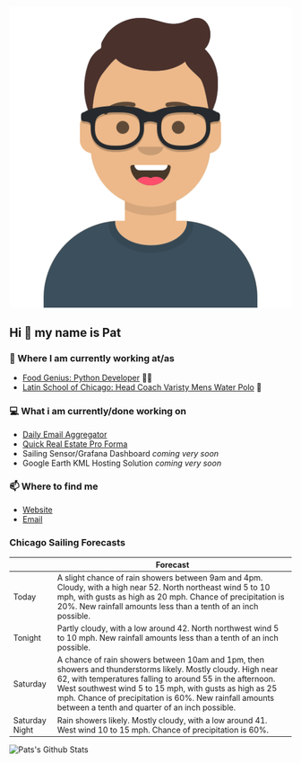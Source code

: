 [![Social banner for p-j-falconer](https://raw.githubusercontent.com/P-J-FALCONER/P-J-FALCONER/master/assets/avataaars.svg)](https://patfalconer.com/)
## Hi :wave: my name is Pat

### 💼 Where I am currently working at/as
- [Food Genius: Python Developer](https://getfoodgenius.com/) 🍔🐍
- [Latin School of Chicago: Head Coach Varisty Mens Water Polo](https://www.latinschool.org/) 🤽


### 💻 What i am currently/done working on
 - [Daily Email Aggregator](https://github.com/P-J-FALCONER/dott_daily_mail)
 - [Quick Real Estate Pro Forma](https://github.com/P-J-FALCONER/henry)
 - Sailing Sensor/Grafana Dashboard *coming very soon*
 - Google Earth KML Hosting Solution *coming very soon*

### 📫 Where to find me
 - [Website](https://patfalconer.com/)
 - [Email](mailto:patrick.j.falconer@gmail.com)


### Chicago Sailing Forecasts
|   | Forecast  |
|---|---|
| Today | A slight chance of rain showers between 9am and 4pm. Cloudy, with a high near 52. North northeast wind 5 to 10 mph, with gusts as high as 20 mph. Chance of precipitation is 20%. New rainfall amounts less than a tenth of an inch possible. |
| Tonight | Partly cloudy, with a low around 42. North northwest wind 5 to 10 mph. New rainfall amounts less than a tenth of an inch possible. |
| Saturday | A chance of rain showers between 10am and 1pm, then showers and thunderstorms likely. Mostly cloudy. High near 62, with temperatures falling to around 55 in the afternoon. West southwest wind 5 to 15 mph, with gusts as high as 25 mph. Chance of precipitation is 60%. New rainfall amounts between a tenth and quarter of an inch possible. |
| Saturday Night | Rain showers likely. Mostly cloudy, with a low around 41. West wind 10 to 15 mph. Chance of precipitation is 60%. |

![Pats's Github Stats](https://github-readme-stats.vercel.app/api?username=p-j-falconer&show_icons=true&theme=radical)
